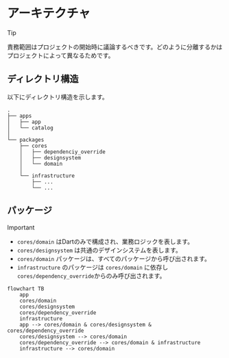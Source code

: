 # アーキテクチャ

> [!TIP]
> 責務範囲はプロジェクトの開始時に議論するべきです。どのように分離するかはプロジェクトによって異なるためです。

## ディレクトリ構造

以下にディレクトリ構造を示します。

```text
.
├── apps
│   ├── app
│   └── catalog
│
└── packages
    ├── cores
    │   ├── dependenciy_override
    │   ├── designsystem
    │   └── domain
    │
    └── infrastructure
        ├── ...
        └── ...
```

## パッケージ

> [!IMPORTANT]
>
> - `cores/domain` はDartのみで構成され、業務ロジックを表します。
> - `cores/designsystem` は共通のデザインシステムを表します。
> - `cores/domain` パッケージは、すべてのパッケージから呼び出されます。
> - `infrastructure` のパッケージは `cores/domain` に依存し `cores/dependency_override`からのみ呼び出されます。

```mermaid
flowchart TB
    app
    cores/domain
    cores/designsystem
    cores/dependency_override
    infrastructure
    app --> cores/domain & cores/designsystem & cores/dependency_override
    cores/designsystem --> cores/domain
    cores/dependency_override --> cores/domain & infrastructure
    infrastructure --> cores/domain
```
